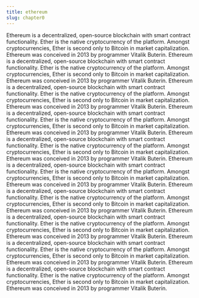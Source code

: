 ```yaml
---
title: ethereum
slug: chapter0
---
```


Ethereum is a decentralized, open-source blockchain with smart contract functionality. Ether is the native cryptocurrency of the platform. Amongst cryptocurrencies, Ether is second only to Bitcoin in market capitalization. Ethereum was conceived in 2013 by programmer Vitalik Buterin.
Ethereum is a decentralized, open-source blockchain with smart contract functionality. Ether is the native cryptocurrency of the platform. Amongst cryptocurrencies, Ether is second only to Bitcoin in market capitalization. Ethereum was conceived in 2013 by programmer Vitalik Buterin.
Ethereum is a decentralized, open-source blockchain with smart contract functionality. Ether is the native cryptocurrency of the platform. Amongst cryptocurrencies, Ether is second only to Bitcoin in market capitalization. Ethereum was conceived in 2013 by programmer Vitalik Buterin.
Ethereum is a decentralized, open-source blockchain with smart contract functionality. Ether is the native cryptocurrency of the platform. Amongst cryptocurrencies, Ether is second only to Bitcoin in market capitalization. Ethereum was conceived in 2013 by programmer Vitalik Buterin.
Ethereum is a decentralized, open-source blockchain with smart contract functionality. Ether is the native cryptocurrency of the platform. Amongst cryptocurrencies, Ether is second only to Bitcoin in market capitalization. Ethereum was conceived in 2013 by programmer Vitalik Buterin.
Ethereum is a decentralized, open-source blockchain with smart contract functionality. Ether is the native cryptocurrency of the platform. Amongst cryptocurrencies, Ether is second only to Bitcoin in market capitalization. Ethereum was conceived in 2013 by programmer Vitalik Buterin.
Ethereum is a decentralized, open-source blockchain with smart contract functionality. Ether is the native cryptocurrency of the platform. Amongst cryptocurrencies, Ether is second only to Bitcoin in market capitalization. Ethereum was conceived in 2013 by programmer Vitalik Buterin.
Ethereum is a decentralized, open-source blockchain with smart contract functionality. Ether is the native cryptocurrency of the platform. Amongst cryptocurrencies, Ether is second only to Bitcoin in market capitalization. Ethereum was conceived in 2013 by programmer Vitalik Buterin.
Ethereum is a decentralized, open-source blockchain with smart contract functionality. Ether is the native cryptocurrency of the platform. Amongst cryptocurrencies, Ether is second only to Bitcoin in market capitalization. Ethereum was conceived in 2013 by programmer Vitalik Buterin.
Ethereum is a decentralized, open-source blockchain with smart contract functionality. Ether is the native cryptocurrency of the platform. Amongst cryptocurrencies, Ether is second only to Bitcoin in market capitalization. Ethereum was conceived in 2013 by programmer Vitalik Buterin.
